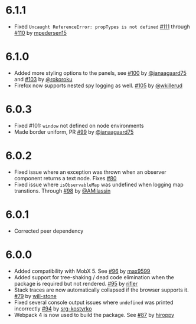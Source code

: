 # 6.1.1

* Fixed `Uncaught ReferenceError: propTypes is not defined` [#111](https://github.com/mobxjs/mobx-react-devtools/issues/111) through [#110](https://github.com/mobxjs/mobx-react-devtools/pull/110) by [mpedersen15](https://github.com/mpedersen15)

# 6.1.0

* Added more styling options to the panels, see [#100](https://github.com/mobxjs/mobx-react-devtools/pull/100) by [@janaagaard75](https://github.com/janaagaard75) and [#103](https://github.com/mobxjs/mobx-react-devtools/pull/103) by [@rokoroku](https://github.com/rokoroku)
* Firefox now supports nested spy logging as well. [#105](https://github.com/mobxjs/mobx-react-devtools/pull/105) by [@wkillerud](https://github.com/wkillerud)

# 6.0.3

* Fixed #101: `window` not defined on node environments
* Made border uniform, PR [#99](https://github.com/mobxjs/mobx-react-devtools/pull/99) by [@janaagaard75](https://github.com/janaagaard75)

# 6.0.2

* Fixed issue where an exception was thrown when an observer component returns a text node. Fixes [#80](https://github.com/mobxjs/mobx-react-devtools/issue/80)
* Fixed issue where `isObservableMap` was undefined when logging map transtions. Through [#98](https://github.com/mobxjs/mobx-react-devtools/pull/98) by [@AMilassin](https://github.com/AMilassin)

# 6.0.1

* Corrected peer dependency

# 6.0.0

* Added compatibility with MobX 5. See [#96](https://github.com/mobxjs/mobx-react-devtools/pull/96) by [max9599](https://github.com/max9599)
* Added support for tree-shaking / dead code elimination when the package is required but not rendered. [#95](https://github.com/mobxjs/mobx-react-devtools/pull/95) by [rifler](https://github.com/rifler)
* Stack traces are now automatically collapsed if the browser supports it. [#79](https://github.com/mobxjs/mobx-react-devtools/pull/78) by [will-stone](https://github.com/will-stone)
* Fixed several console output issues where `undefined` was printed incorrectly [#94](https://github.com/mobxjs/mobx-react-devtools/pull/94) by [srg-kostyrko](https://github.com/srg-kostyrko)
* Webpack 4 is now used to build the package. See [#87](https://github.com/mobxjs/mobx-react-devtools/pull/87) by [hiroppy](https://github.com/hiroppy)